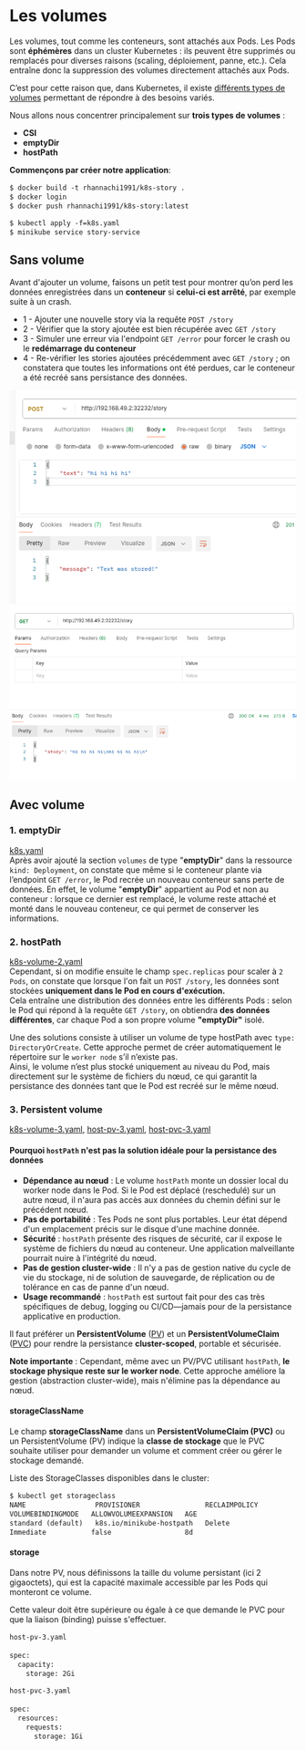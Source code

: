 # Les volumes
Les volumes, tout comme les conteneurs, sont attachés aux Pods.
Les Pods sont **éphémères** dans un cluster Kubernetes : ils peuvent être supprimés ou remplacés pour diverses raisons (scaling, déploiement, panne, etc.).
Cela entraîne donc la suppression des volumes directement attachés aux Pods.

C’est pour cette raison que, dans Kubernetes, il existe [différents types de volumes](https://kubernetes.io/docs/concepts/storage/) permettant de répondre à des besoins variés.

Nous allons nous concentrer principalement sur **trois types de volumes** :
- **CSI**
- **emptyDir**
- **hostPath**

**Commençons par créer notre application**:
``` 
$ docker build -t rhannachi1991/k8s-story .
$ docker login
$ docker push rhannachi1991/k8s-story:latest
```
``` 
$ kubectl apply -f=k8s.yaml
$ minikube service story-service
```
## Sans volume

Avant d'ajouter un volume, faisons un petit test pour montrer qu’on perd les données enregistrées dans un **conteneur** si **celui-ci est arrêté**, par exemple suite à un crash.
- 1 - Ajouter une nouvelle story via la requête `POST /story`
- 2 - Vérifier que la story ajoutée est bien récupérée avec `GET /story`
- 3 - Simuler une erreur via l'endpoint `GET /error` pour forcer le crash ou le **redémarrage du conteneur**
- 4 - Re-vérifier les stories ajoutées précédemment avec `GET /story` ; on constatera que toutes les informations ont été perdues, car le conteneur a été recréé sans persistance des données.

![](./images/1.png)
![](./images/2.png)

## Avec volume
### 1. emptyDir
[k8s.yaml](k8s-volume-1.yaml)\
Après avoir ajouté la section `volumes` de type "**emptyDir**" dans la ressource `kind: Deployment`, on constate que même si le conteneur plante via l’endpoint `GET /error`, le Pod recrée un nouveau conteneur sans perte de données.
En effet, le volume "**emptyDir**" appartient au Pod et non au conteneur : lorsque ce dernier est remplacé, le volume reste attaché et monté dans le nouveau conteneur, ce qui permet de conserver les informations.

### 2. hostPath
[k8s-volume-2.yaml](./k8s-volume-2.yaml)\
Cependant, si on modifie ensuite le champ `spec.replicas` pour scaler à `2 Pods`, on constate que lorsque l'on fait un `POST /story`, les données sont stockées **uniquement dans le Pod en cours d'exécution.**\
Cela entraîne une distribution des données entre les différents Pods : selon le Pod qui répond à la requête `GET /story`, on obtiendra **des données différentes**, car chaque Pod a son propre volume **"emptyDir"** isolé.

Une des solutions consiste à utiliser un volume de type hostPath avec `type: DirectoryOrCreate`.
Cette approche permet de créer automatiquement le répertoire sur le `worker node` s’il n’existe pas.\
Ainsi, le volume n’est plus stocké uniquement au niveau du Pod, mais directement sur le système de fichiers du nœud, ce qui garantit la persistance des données tant que le Pod est recréé sur le même nœud.

### 3. Persistent volume
[k8s-volume-3.yaml](*./k8s-volume-3.yaml*), [host-pv-3.yaml](*./host-pv-3.yaml*), [host-pvc-3.yaml](*./host-pvc-3.yaml*)

#### Pourquoi `hostPath` n'est pas la solution idéale pour la persistance des données

- **Dépendance au nœud** : Le volume `hostPath` monte un dossier local du worker node dans le Pod. Si le Pod est déplacé (reschedulé) sur un autre nœud, il n'aura pas accès aux données du chemin défini sur le précédent nœud.
- **Pas de portabilité** : Tes Pods ne sont plus portables. Leur état dépend d'un emplacement précis sur le disque d'une machine donnée.
- **Sécurité** : `hostPath` présente des risques de sécurité, car il expose le système de fichiers du nœud au conteneur. Une application malveillante pourrait nuire à l'intégrité du nœud.
- **Pas de gestion cluster-wide** : Il n'y a pas de gestion native du cycle de vie du stockage, ni de solution de sauvegarde, de réplication ou de tolérance en cas de panne d'un nœud.
- **Usage recommandé** : `hostPath` est surtout fait pour des cas très spécifiques de debug, logging ou CI/CD—jamais pour de la persistance applicative en production.

Il faut préférer un **PersistentVolume** ([PV](*./host-pv-3.yaml*)) et un **PersistentVolumeClaim** ([PVC](*./host-pvc-3.yaml*)) pour rendre la persistance **cluster-scoped**, portable et sécurisée.

**Note importante** : Cependant, même avec un PV/PVC utilisant `hostPath`, **le stockage physique reste sur le worker node**. Cette approche améliore la gestion (abstraction cluster-wide), mais n'élimine pas la dépendance au nœud.

#### storageClassName

Le champ **storageClassName** dans un **PersistentVolumeClaim (PVC)** ou un PersistentVolume (PV) indique la **classe de stockage** que le PVC souhaite utiliser pour demander un volume et comment créer ou gérer le stockage demandé.

Liste des StorageClasses disponibles dans le cluster:

``` 
$ kubectl get storageclass
NAME                 PROVISIONER                RECLAIMPOLICY   VOLUMEBINDINGMODE   ALLOWVOLUMEEXPANSION   AGE
standard (default)   k8s.io/minikube-hostpath   Delete          Immediate           false                  8d
```


#### storage

Dans notre PV, nous définissons la taille du volume persistant (ici 2 gigaoctets), qui est la capacité maximale accessible par les Pods qui monteront ce volume.

Cette valeur doit être supérieure ou égale à ce que demande le PVC pour que la liaison (binding) puisse s'effectuer.

```
host-pv-3.yaml

spec:
  capacity:
    storage: 2Gi
```

```
host-pvc-3.yaml

spec:
  resources:
    requests:
      storage: 1Gi
```
